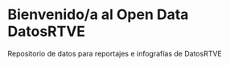 # Bienvenido/a al Open Data DatosRTVE
Repositorio de datos para reportajes e infografías de DatosRTVE

